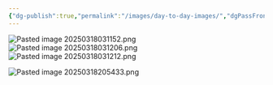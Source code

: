```yaml
---
{"dg-publish":true,"permalink":"/images/day-to-day-images/","dgPassFrontmatter":true}
---
```


![Pasted image 20250318031152.png](/img/user/DB/Pasted%20image%2020250318031152.png)
![Pasted image 20250318031206.png](/img/user/DB/Pasted%20image%2020250318031206.png)![Pasted image 20250318031212.png](/img/user/DB/Pasted%20image%2020250318031212.png)

![Pasted image 20250318205433.png](/img/user/DB/Pasted%20image%2020250318205433.png)